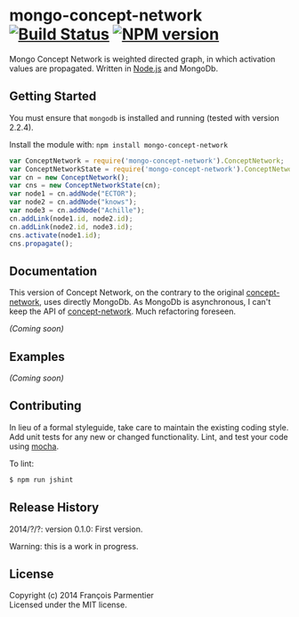 # mongo-concept-network [![Build Status](https://secure.travis-ci.org/parmentf/node-mongo-concept-network.png)](http://travis-ci.org/parmentf/node-mongo-concept-network) [![NPM version](https://badge.fury.io/js/mongo-concept-network.png)](http://badge.fury.io/js/mongo-concept-network)

Mongo Concept Network is weighted directed graph, in which activation values are propagated. Written in [Node.js](http://nodejs.org) and MongoDb.

## Getting Started

You must ensure that `mongodb` is installed and running (tested with version 2.2.4).

Install the module with: `npm install mongo-concept-network`

```javascript
var ConceptNetwork = require('mongo-concept-network').ConceptNetwork;
var ConceptNetworkState = require('mongo-concept-network').ConceptNetworkState;
var cn = new ConceptNetwork();
var cns = new ConceptNetworkState(cn);
var node1 = cn.addNode("ECTOR");
var node2 = cn.addNode("knows");
var node3 = cn.addNode("Achille");
cn.addLink(node1.id, node2.id);
cn.addLink(node2.id, node3.id);
cns.activate(node1.id);
cns.propagate();
```

## Documentation

This version of Concept Network, on the contrary to the original [concept-network](https://github.com/parmentf/node-concept-network), uses directly MongoDb.
As MongoDb is asynchronous, I can't keep the API of [concept-network](https://github.com/parmentf/node-concept-network).
Much refactoring foreseen.

_(Coming soon)_

## Examples
_(Coming soon)_

## Contributing
In lieu of a formal styleguide, take care to maintain the existing coding style. Add unit tests for any new or changed functionality. Lint, and test your code using [mocha](http://visionmedia.github.com/mocha/).

To lint:

```bash
$ npm run jshint
```

## Release History

2014/?/?: version 0.1.0: First version.

Warning: this is a work in progress.

## License
Copyright (c) 2014 François Parmentier  
Licensed under the MIT license.
